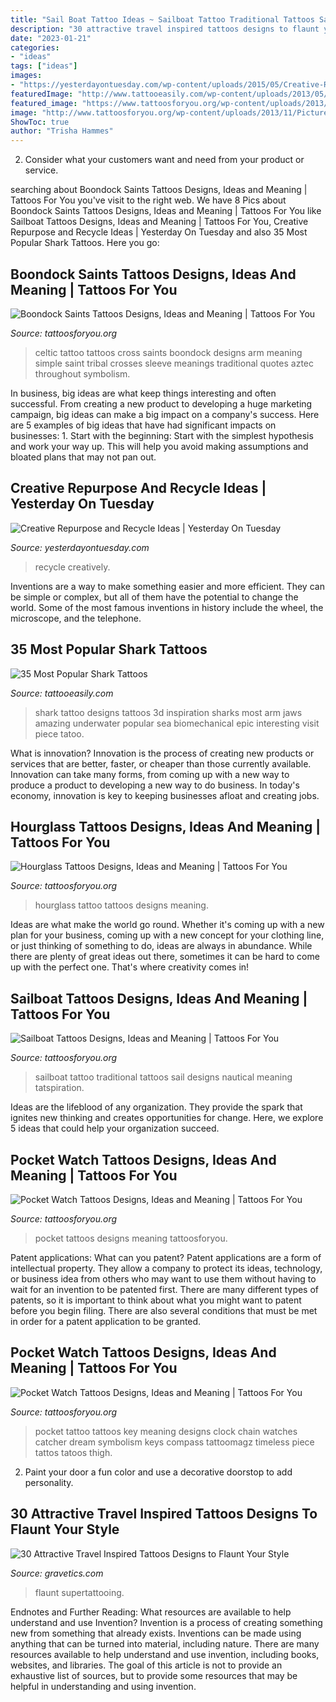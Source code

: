 ```yaml
---
title: "Sail Boat Tattoo Ideas ~ Sailboat Tattoo Traditional Tattoos Sail Designs Nautical Meaning Tatspiration"
description: "30 attractive travel inspired tattoos designs to flaunt your style"
date: "2023-01-21"
categories:
- "ideas"
tags: ["ideas"]
images:
- "https://yesterdayontuesday.com/wp-content/uploads/2015/05/Creative-Repurpose-and-Recycle-Ideas--698x993.jpg"
featuredImage: "http://www.tattooeasily.com/wp-content/uploads/2013/05/Shark-tattoo-designs-23.jpg"
featured_image: "https://www.tattoosforyou.org/wp-content/uploads/2013/11/Boondock-Saints-Celtic-Cross-Tattoo.jpg"
image: "http://www.tattoosforyou.org/wp-content/uploads/2013/11/Pictures-of-Hourglass-Tattoo-680x1024.jpg"
ShowToc: true
author: "Trisha Hammes"
---
```



2. Consider what your customers want and need from your product or service.

	

		
searching about Boondock Saints Tattoos Designs, Ideas and Meaning | Tattoos For You you've visit to the right web. We have 8 Pics about Boondock Saints Tattoos Designs, Ideas and Meaning | Tattoos For You like Sailboat Tattoos Designs, Ideas and Meaning | Tattoos For You, Creative Repurpose and Recycle Ideas | Yesterday On Tuesday and also 35 Most Popular Shark Tattoos. Here you go:
		
    
## Boondock Saints Tattoos Designs, Ideas And Meaning | Tattoos For You

<img loading=lazy src="https://www.tattoosforyou.org/wp-content/uploads/2013/11/Boondock-Saints-Celtic-Cross-Tattoo.jpg" onerror="this.onerror=null;this.src='https://tse3.mm.bing.net/th?id=OIP.zQCLhyoGLTft-eqAus03TwHaJ4&amp;pid=15.1';" alt="Boondock Saints Tattoos Designs, Ideas and Meaning | Tattoos For You">

_Source: tattoosforyou.org_

>celtic tattoo tattoos cross saints boondock designs arm meaning simple saint tribal crosses sleeve meanings traditional quotes aztec throughout symbolism. 

	

In business, big ideas are what keep things interesting and often successful. From creating a new product to developing a huge marketing campaign, big ideas can make a big impact on a company's success. Here are 5 examples of big ideas that have had significant impacts on businesses: 1. Start with the beginning: Start with the simplest hypothesis and work your way up. This will help you avoid making assumptions and bloated plans that may not pan out. 
    
## Creative Repurpose And Recycle Ideas | Yesterday On Tuesday

<img loading=lazy src="https://yesterdayontuesday.com/wp-content/uploads/2015/05/Creative-Repurpose-and-Recycle-Ideas--698x993.jpg" onerror="this.onerror=null;this.src='https://tse3.mm.bing.net/th?id=OIP.ELmKgO6a1TSTG5FGBfchiAHaKi&amp;pid=15.1';" alt="Creative Repurpose and Recycle Ideas | Yesterday On Tuesday">

_Source: yesterdayontuesday.com_

>recycle creatively. 

	

Inventions are a way to make something easier and more efficient. They can be simple or complex, but all of them have the potential to change the world. Some of the most famous inventions in history include the wheel, the microscope, and the telephone.

    
## 35 Most Popular Shark Tattoos

<img loading=lazy src="http://www.tattooeasily.com/wp-content/uploads/2013/05/Shark-tattoo-designs-23.jpg" onerror="this.onerror=null;this.src='https://tse1.mm.bing.net/th?id=OIP.2DAC_yPtmc0sLxJm_NKDawHaNX&amp;pid=15.1';" alt="35 Most Popular Shark Tattoos">

_Source: tattooeasily.com_

>shark tattoo designs tattoos 3d inspiration sharks most arm jaws amazing underwater popular sea biomechanical epic interesting visit piece tatoo. 

	

What is innovation?
Innovation is the process of creating new products or services that are better, faster, or cheaper than those currently available. Innovation can take many forms, from coming up with a new way to produce a product to developing a new way to do business. In today's economy, innovation is key to keeping businesses afloat and creating jobs.

    
## Hourglass Tattoos Designs, Ideas And Meaning | Tattoos For You

<img loading=lazy src="http://www.tattoosforyou.org/wp-content/uploads/2013/11/Pictures-of-Hourglass-Tattoo-680x1024.jpg" onerror="this.onerror=null;this.src='https://tse2.mm.bing.net/th?id=OIP.zsmsP8-j-TX6q3ErAY8KAwHaLJ&amp;pid=15.1';" alt="Hourglass Tattoos Designs, Ideas and Meaning | Tattoos For You">

_Source: tattoosforyou.org_

>hourglass tattoo tattoos designs meaning. 

	

Ideas are what make the world go round. Whether it's coming up with a new plan for your business, coming up with a new concept for your clothing line, or just thinking of something to do, ideas are always in abundance. While there are plenty of great ideas out there, sometimes it can be hard to come up with the perfect one. That's where creativity comes in!

    
## Sailboat Tattoos Designs, Ideas And Meaning | Tattoos For You

<img loading=lazy src="https://www.tattoosforyou.org/wp-content/uploads/2016/03/Traditional-Sailboat-Tattoo.jpg" onerror="this.onerror=null;this.src='https://tse4.mm.bing.net/th?id=OIP.fCKCDWF0Ll5qYwWgsDsVqAHaHZ&amp;pid=15.1';" alt="Sailboat Tattoos Designs, Ideas and Meaning | Tattoos For You">

_Source: tattoosforyou.org_

>sailboat tattoo traditional tattoos sail designs nautical meaning tatspiration. 

	

Ideas are the lifeblood of any organization. They provide the spark that ignites new thinking and creates opportunities for change. Here, we explore 5 ideas that could help your organization succeed.

    
## Pocket Watch Tattoos Designs, Ideas And Meaning | Tattoos For You

<img loading=lazy src="https://www.tattoosforyou.org/wp-content/uploads/2013/11/Pocket-Watch-Tattoos.jpg" onerror="this.onerror=null;this.src='https://tse2.mm.bing.net/th?id=OIP.Llm2tbx5t6wNJtMJF0-QzgHaLH&amp;pid=15.1';" alt="Pocket Watch Tattoos Designs, Ideas and Meaning | Tattoos For You">

_Source: tattoosforyou.org_

>pocket tattoos designs meaning tattoosforyou. 

	

Patent applications: What can you patent?
Patent applications are a form of intellectual property. They allow a company to protect its ideas, technology, or business idea from others who may want to use them without having to wait for an invention to be patented first. There are many different types of patents, so it is important to think about what you might want to patent before you begin filing. There are also several conditions that must be met in order for a patent application to be granted.

    
## Pocket Watch Tattoos Designs, Ideas And Meaning | Tattoos For You

<img loading=lazy src="http://www.tattoosforyou.org/wp-content/uploads/2013/11/Pocket-Watch-Tattoo-Pictures.jpg" onerror="this.onerror=null;this.src='https://tse4.mm.bing.net/th?id=OIP.aSfjB1dKF1I9YxHxrn-kTQHaKr&amp;pid=15.1';" alt="Pocket Watch Tattoos Designs, Ideas and Meaning | Tattoos For You">

_Source: tattoosforyou.org_

>pocket tattoo tattoos key meaning designs clock chain watches catcher dream symbolism keys compass tattoomagz timeless piece tattos tatoos thigh. 

	

2. Paint your door a fun color and use a decorative doorstop to add personality.

    
## 30 Attractive Travel Inspired Tattoos Designs To Flaunt Your Style

<img loading=lazy src="https://www.gravetics.com/wp-content/uploads/2017/05/travelgirl-travelplans-travel-traveller.jpg" onerror="this.onerror=null;this.src='https://tse4.mm.bing.net/th?id=OIP.VW2zFhpBmATvD-7KYRdTxAHaHa&amp;pid=15.1';" alt="30 Attractive Travel Inspired Tattoos Designs to Flaunt Your Style">

_Source: gravetics.com_

>flaunt supertattooing. 

	

Endnotes and Further Reading: What resources are available to help understand and use Invention?
Invention is a process of creating something new from something that already exists. Inventions can be made using anything that can be turned into material, including nature. There are many resources available to help understand and use invention, including books, websites, and libraries. The goal of this article is not to provide an exhaustive list of sources, but to provide some resources that may be helpful in understanding and using invention.

